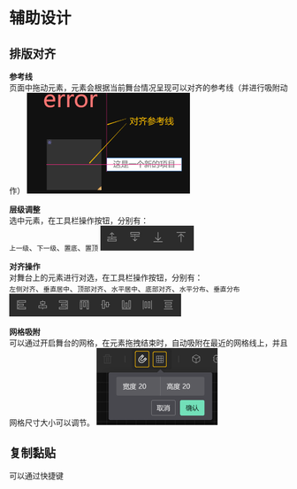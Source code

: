 # 辅助设计  

## 排版对齐

**参考线**  
页面中拖动元素，元素会根据当前舞台情况呈现可以对齐的参考线（并进行吸附动作）
<img src="../../assets/helper_01.png" width="295"/>  

**层级调整**    
选中元素，在工具栏操作按钮，分别有：  
 `上一级`、`下一级`、`置底`、`置顶` 
<img src="../../assets/helper_02.png" width="169"/>  


**对齐操作**    
对舞台上的元素进行对选，在工具栏操作按钮，分别有：    
 `左侧对齐`、`垂直居中`、`顶部对齐`、`水平居中`、`底部对齐`、`水平分布`、`垂直分布` 
<img src="../../assets/helper_03.png" width="311"/>  

**网格吸附**    
可以通过开启舞台的网格，在元素拖拽结束时，自动吸附在最近的网格线上，并且网格尺寸大小可以调节。
<img src="../../assets/helper_06.png" width="219"/>  



## 复制黏贴 
可以通过快捷键